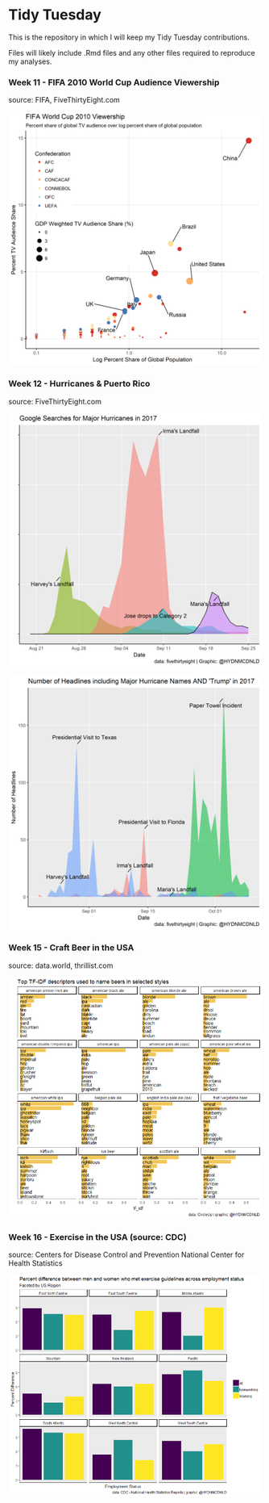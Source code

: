 # Tidy Tuesday

This is the repository in which I will keep my Tidy Tuesday contributions.

Files will likely include .Rmd files and any other files required to reproduce my analyses.


### Week 11 - FIFA 2010 World Cup Audience Viewership

source: FIFA, FiveThirtyEight.com

![center](/week11/FIFA-World-Cup-2010-Viewership.png)



### Week 12 - Hurricanes & Puerto Rico 

source: FiveThirtyEight.com

![center](/week12/Google-Searches-for-Major-Hurricanes-in-2017.png)

![center](/week12/Number-of-Headlines-including-Major-Hurricane-Names-and-Trump-in-2017.png)



### Week 15 - Craft Beer in the USA

source: data.world, thrillist.com

![center](/week15/beer-plot.png)



### Week 16 - Exercise in the USA (source: CDC)

source: Centers for Disease Control and Prevention
        National Center for Health Statistics
        
![center](/week16/xplot.png)
